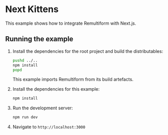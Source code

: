 # Next Kittens

This example shows how to integrate Remultiform with Next.js.

## Running the example

1. Install the dependencies for the root project and build the distributables:

   ```sh
   pushd ../..
   npm install
   popd
   ```

   This example imports Remultiform from its build artefacts.

1. Install the dependencies for this example:

   ```sh
   npm install
   ```

1. Run the development server:

   ```sh
   npm run dev
   ```

1. Navigate to `http://localhost:3000`
